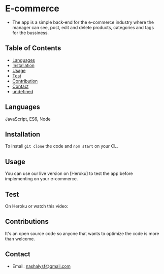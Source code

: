 
  # E-commerce 
   - The app is a simple back-end for the e-commerce industry where the manager can see, post, edit and delete products, categories and tags for the bussiness.
   
   ## Table of Contents
   - [Languages](#laguages)
   - [Installation](#installation)
   - [Usage](#usage)
   - [Test](#test)
   - [Contribution](#contribution)
   - [Contact](#contact)
   - [undefined](#undefined)

   ## Languages
   JavaScript, ES6, Node

   ## Installation
   To install `git clone` the code and `npm start` on your CL.

   ## Usage
   You can use our live version on [Heroku] to test the app before implementing on your e-commerce.

   ## Test
   On Heroku or watch this video:

   ## Contributions
   It's an open source code so anyone that wants to optimize the code is more than welcome.

   ## Contact
   * Email: nashalysf@gmail.com
    